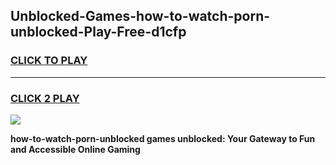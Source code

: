 
## Unblocked-Games-how-to-watch-porn-unblocked-Play-Free-d1cfp
<h3>
<a href="https://premium76.site?title=how-to-watch-porn-unblocked&ref=21A">CLICK TO PLAY</a></h3>
<hr>

<h3>
<a href="https://premium76.site?title=how-to-watch-porn-unblocked&ref=21A">CLICK 2 PLAY</a>
  
</h3>

<a href="https://premium76.site?title=how-to-watch-porn-unblocked&ref=21A"><img src="https://clearcache.store/games.png"></a>


**how-to-watch-porn-unblocked games unblocked: Your Gateway to Fun and Accessible Online Gaming**
